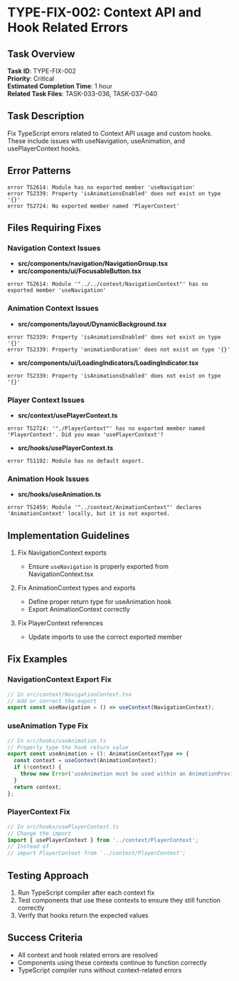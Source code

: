 # TYPE-FIX-002: Context API and Hook Related Errors

## Task Overview
**Task ID**: TYPE-FIX-002  
**Priority**: Critical  
**Estimated Completion Time**: 1 hour  
**Related Task Files**: TASK-033-036, TASK-037-040

## Task Description
Fix TypeScript errors related to Context API usage and custom hooks. These include issues with useNavigation, useAnimation, and usePlayerContext hooks.

## Error Patterns
```
error TS2614: Module has no exported member 'useNavigation'
error TS2339: Property 'isAnimationsEnabled' does not exist on type '{}'
error TS2724: No exported member named 'PlayerContext'
```

## Files Requiring Fixes

### Navigation Context Issues
- **src/components/navigation/NavigationGroup.tsx**
- **src/components/ui/FocusableButton.tsx**
```
error TS2614: Module '"../../context/NavigationContext"' has no exported member 'useNavigation'
```

### Animation Context Issues
- **src/components/layout/DynamicBackground.tsx**
```
error TS2339: Property 'isAnimationsEnabled' does not exist on type '{}'
error TS2339: Property 'animationDuration' does not exist on type '{}'
```
- **src/components/ui/LoadingIndicators/LoadingIndicator.tsx**
```
error TS2339: Property 'isAnimationsEnabled' does not exist on type '{}'
```

### Player Context Issues
- **src/context/usePlayerContext.ts**
```
error TS2724: '"./PlayerContext"' has no exported member named 'PlayerContext'. Did you mean 'usePlayerContext'?
```
- **src/hooks/usePlayerContext.ts**
```
error TS1192: Module has no default export.
```

### Animation Hook Issues
- **src/hooks/useAnimation.ts**
```
error TS2459: Module '"../context/AnimationContext"' declares 'AnimationContext' locally, but it is not exported.
```

## Implementation Guidelines

1. Fix NavigationContext exports
   - Ensure `useNavigation` is properly exported from NavigationContext.tsx

2. Fix AnimationContext types and exports
   - Define proper return type for useAnimation hook
   - Export AnimationContext correctly

3. Fix PlayerContext references
   - Update imports to use the correct exported member

## Fix Examples

### NavigationContext Export Fix
```typescript
// In src/context/NavigationContext.tsx
// Add or correct the export
export const useNavigation = () => useContext(NavigationContext);
```

### useAnimation Type Fix
```typescript
// In src/hooks/useAnimation.ts
// Properly type the hook return value
export const useAnimation = (): AnimationContextType => {
  const context = useContext(AnimationContext);
  if (!context) {
    throw new Error('useAnimation must be used within an AnimationProvider');
  }
  return context;
};
```

### PlayerContext Fix
```typescript
// In src/hooks/usePlayerContext.ts
// Change the import
import { usePlayerContext } from '../context/PlayerContext';
// Instead of
// import PlayerContext from '../context/PlayerContext';
```

## Testing Approach
1. Run TypeScript compiler after each context fix
2. Test components that use these contexts to ensure they still function correctly
3. Verify that hooks return the expected values

## Success Criteria
- All context and hook related errors are resolved
- Components using these contexts continue to function correctly
- TypeScript compiler runs without context-related errors 